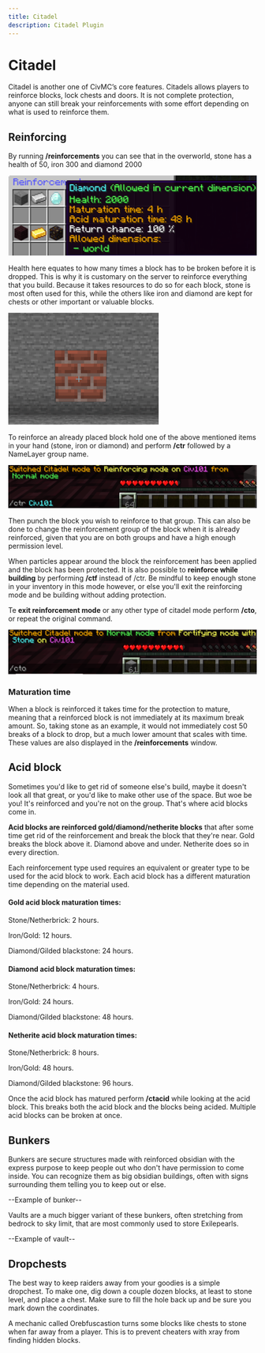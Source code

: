 ```yaml
---
title: Citadel
description: Citadel Plugin
---
```


# Citadel
Citadel is another one of CivMC’s core features. Citadels allows players to reinforce blocks, lock chests and doors. It is not complete protection, anyone can still break your reinforcements with some effort depending on what is used to reinforce them. 

## Reinforcing

By running **/reinforcements** you can see that in the overworld, stone has a health of 50, iron 300 and diamond 2000

![Reinforcements](./media/Reinforcements.png)


Health here equates to how many times a block has to be broken before it is dropped. This is why it is customary on the server to reinforce everything that you build. Because it takes resources to do so for each block, stone is most often used for this, while the others like iron and diamond are kept for chests or other important or valuable blocks.

![Breaking Reinforced block](./media/Blockbreak.gif)

To reinforce an already placed block hold one of the above mentioned items in your hand (stone, iron or diamond) and perform **/ctr** followed by a NameLayer group name.

![Turning on CTR](./media/CTRon.png)

Then punch the block you wish to reinforce to that group. This can also be done to change the reinforcement group of the block when it is already reinforced, given that you are on both groups and have a high enough permission level.

When particles appear around the block the reinforcement has been applied and the block has been protected. It is also possible to **reinforce while building** by performing **/ctf** instead of /ctr. Be mindful to keep enough stone in your inventory in this mode however, or else you'll exit the reinforcing mode and be building without adding protection.

Te **exit reinforcement mode** or any other type of citadel mode perform **/cto**, or repeat the original command.

![Turning off reinforcement mode](./media/CTO2.png)

### Maturation time

When a block is reinforced it takes time for the protection to mature, meaning that a reinforced block is not immediately at its maximum break amount. 
So, taking stone as an example, it would not immediately cost 50 breaks of a block to drop, but a much lower amount that scales with time. These values are also displayed in the **/reinforcements** window.

## Acid block

Sometimes you'd like to get rid of someone else's build, maybe it doesn't look all that great, or you'd like to make other use of the space. But woe be you! It's reinforced and you're not on the group. That's where acid blocks come in.

**Acid blocks are reinforced gold/diamond/netherite blocks** that after some time get rid of the reinforcement and break the block that they're near. Gold breaks the block above it. Diamond above and under. Netherite does so in every direction.

Each reinforcement type used requires an equivalent or greater type to be used for the acid block to work. Each acid block has a different maturation time depending on the material used.

#### Gold acid block maturation times:

Stone/Netherbrick: 2 hours.

Iron/Gold: 12 hours.

Diamond/Gilded blackstone: 24 hours.

#### Diamond acid block maturation times:

Stone/Netherbrick: 4 hours.

Iron/Gold: 24 hours.

Diamond/Gilded blackstone: 48 hours.

#### Netherite acid block maturation times:

Stone/Netherbrick: 8 hours.

Iron/Gold: 48 hours.

Diamond/Gilded blackstone: 96 hours.

Once the acid block has matured perform **/ctacid** while looking at the acid block. This breaks both the acid block and the blocks being acided. Multiple acid blocks can be broken at once.

## Bunkers

Bunkers are secure structures made with reinforced obsidian with the express purpose to keep people out who don't have permission to come inside. You can recognize them as big obsidian buildings, often with signs surrounding them telling you to keep out or else.

--Example of bunker--

Vaults are a much bigger variant of these bunkers, often stretching from bedrock to sky limit, that are most commonly used to store Exilepearls.

--Example of vault--

## Dropchests

The best way to keep raiders away from your goodies is a simple dropchest. To make one, dig down a couple dozen blocks, at least to stone level, and place a chest. Make sure to fill the hole back up and be sure you mark down the coordinates.

A mechanic called Orebfuscastion turns some blocks like chests to stone when far away from a player. This is to prevent cheaters with xray from finding hidden blocks. 
